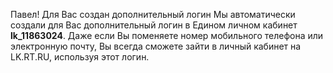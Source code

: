 Павел! Для Вас создан дополнительный логин
Мы автоматически создали для Вас дополнительный логин в Едином личном кабинет **lk_11863024**. Даже если Вы поменяете номер мобильного телефона или электронную почту, Вы всегда сможете зайти в личный кабинет на LK.RT.RU, используя этот логин.